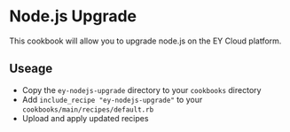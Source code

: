 # Node.js Upgrade

This cookbook will allow you to upgrade node.js on the EY Cloud platform.

## Useage

- Copy the `ey-nodejs-upgrade` directory to your `cookbooks` directory
- Add `include_recipe "ey-nodejs-upgrade"` to your `cookbooks/main/recipes/default.rb`
- Upload and apply updated recipes